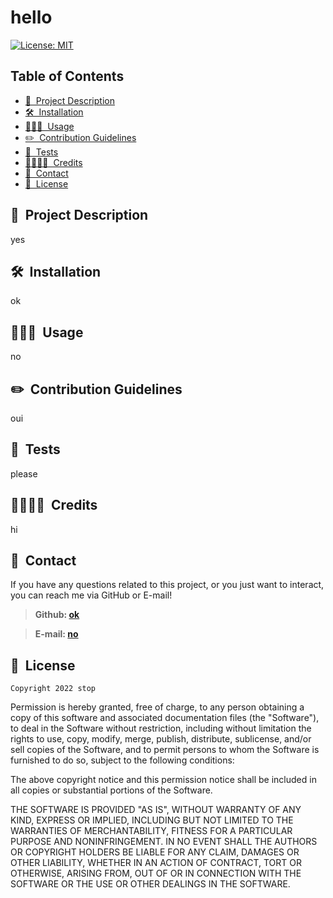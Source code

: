 # hello
	
[![License: MIT](https://img.shields.io/badge/License-MIT-yellow.svg)](https://opensource.org/licenses/MIT)

## Table of Contents
- [📝&nbsp; Project Description](#project-description)
- [🛠️&nbsp; Installation](#installation)
- [👩🏽‍💻&nbsp; Usage](#usage)
- [✏️&nbsp; Contribution Guidelines](#contribution-guidelines)
- [🧪&nbsp; Tests](#tests)
- [👨‍👩‍👧‍👦&nbsp; Credits](#credits)
- [📱&nbsp; Contact](#contact)
- [📰&nbsp; License](#license)

## 📝&nbsp; Project Description
yes

## 🛠️&nbsp; Installation
ok

## 👩🏽‍💻&nbsp; Usage
no

## ✏️&nbsp; Contribution Guidelines
oui

## 🧪&nbsp; Tests
please

## 👨‍👩‍👧‍👦&nbsp; Credits
hi

## 📱&nbsp; Contact
If you have any questions related to this project, or you just want to interact, you can reach me via GitHub or E-mail!

>**Github: [ok](https://github.com/ok)**

>**E-mail: [no](mailto:no)**

## 📰&nbsp; License
	Copyright 2022 stop

Permission is hereby granted, free of charge, to any person obtaining a copy of this software and associated documentation files (the "Software"), to deal in the Software without restriction, including without limitation the rights to use, copy, modify, merge, publish, distribute, sublicense, and/or sell copies of the Software, and to permit persons to whom the Software is furnished to do so, subject to the following conditions:

The above copyright notice and this permission notice shall be included in all copies or substantial portions of the Software.

THE SOFTWARE IS PROVIDED "AS IS", WITHOUT WARRANTY OF ANY KIND, EXPRESS OR IMPLIED, INCLUDING BUT NOT LIMITED TO THE WARRANTIES OF MERCHANTABILITY, FITNESS FOR A PARTICULAR PURPOSE AND NONINFRINGEMENT. IN NO EVENT SHALL THE AUTHORS OR COPYRIGHT HOLDERS BE LIABLE FOR ANY CLAIM, DAMAGES OR OTHER LIABILITY, WHETHER IN AN ACTION OF CONTRACT, TORT OR OTHERWISE, ARISING FROM, OUT OF OR IN CONNECTION WITH THE SOFTWARE OR THE USE OR OTHER DEALINGS IN THE SOFTWARE.
	

